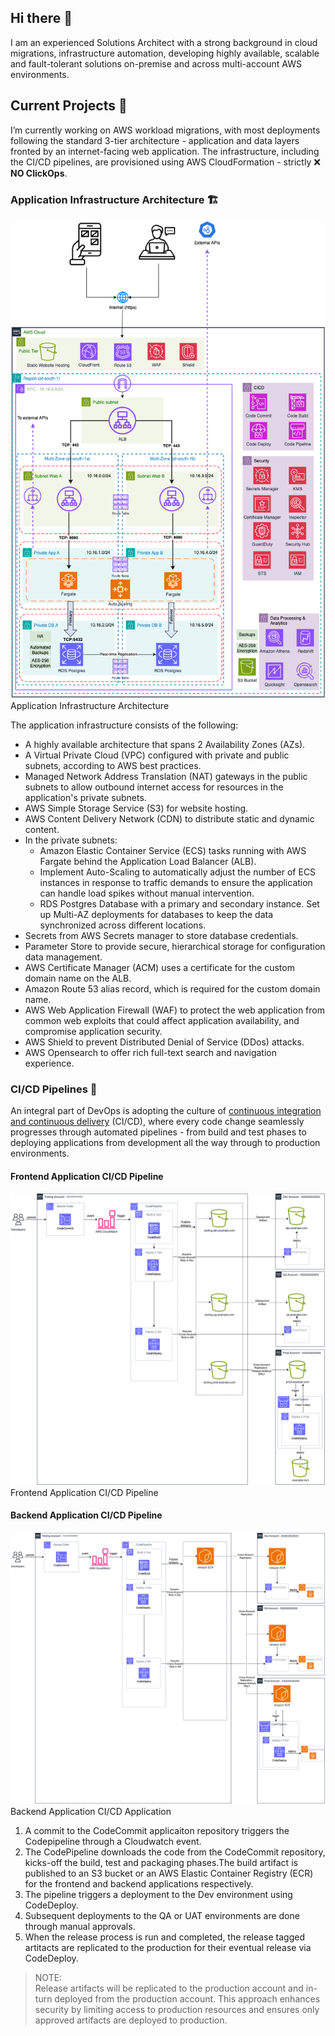 ## Hi there 👋

I am an experienced Solutions Architect with a strong background in cloud migrations, infrastructure automation, developing highly available, scalable and fault-tolerant solutions on-premise and across multi-account AWS environments.

## Current Projects 🔭 
I’m currently working on AWS workload migrations, with most deployments following the standard 3-tier architecture -  application and data layers fronted by an internet-facing web application. The infrastructure, including the CI/CD pipelines, are provisioned using AWS CloudFormation - strictly ❌ **NO ClickOps**.

### Application Infrastructure Architecture 🏗️
![Application Infrastructure Architecture](./images/applicatiion-infrastructure-architecture.png)  
Application Infrastructure Architecture

The application infrastructure consists of the following:
- A highly available architecture that spans 2 Availability Zones (AZs).
- A Virtual Private Cloud (VPC) configured with private and public subnets, according to AWS best practices.
- Managed Network Address Translation (NAT) gateways in the public subnets to allow outbound internet access for resources in the application's private subnets.
- AWS Simple Storage Service (S3) for website hosting.
- AWS Content Delivery Network (CDN) to distribute static and dynamic content.
- In the private subnets:
  * Amazon Elastic Container Service (ECS) tasks running with AWS Fargate behind the Application Load Balancer (ALB).
  * Implement Auto-Scaling to automatically adjust the number of ECS instances in response to traffic demands to ensure the application can handle load spikes without manual intervention.
  * RDS Postgres Database with a primary and secondary instance. Set up Multi-AZ deployments for databases to keep the data synchronized across different locations.
- Secrets from AWS Secrets manager to store database credentials. 
- Parameter Store to provide secure, hierarchical storage for configuration data management.
- AWS Certificate Manager (ACM) uses a certificate for the custom domain name on the ALB.
- Amazon Route 53 alias record, which is required for the custom domain name.
- AWS Web Application Firewall (WAF) to protect the web application from common web exploits that could affect application availability, and compromise application security.
- AWS Shield to prevent Distributed Denial of Service (DDos) attacks.
- AWS Opensearch to offer rich full-text search and navigation experience.

### CI/CD Pipelines 🔁
An integral part of DevOps is adopting the culture of [continuous integration and continuous delivery](https://en.wikipedia.org/wiki/CI/CD) (CI/CD), where every code change seamlessly progresses through automated pipelines - from build and test phases to deploying applications from development all the way through to production environments.

#### Frontend Application CI/CD Pipeline
![Frontend Application CI/CD Pipeline](./images/frontend-application-cicd-pipeline-example.png)  
Frontend Application CI/CD Pipeline

#### Backend Application CI/CD Pipeline
![Backend Application CI/CD Application](./images/backend-application-cicd-pipeline.png)  
Backend Application CI/CD Application

1. A commit to the CodeCommit applicaiton repository triggers the Codepipeline through a Cloudwatch event.  
2. The CodePipeline downloads the code from the CodeCommit repository, kicks-off the build, test and packaging phases.The build artifact is published to an S3 bucket or an AWS Elastic Container Registry (ECR) for the frontend and backend applications respectively.  
3. The pipeline triggers a deployment to the Dev environment using CodeDeploy.  
4. Subsequent deployments to the QA or UAT environments are done through manual approvals.  
5. When the release process is run and completed, the release tagged artitacts are replicated to the production for their eventual release via CodeDeploy.  

> NOTE:  
> Release artifacts will be replicated to the production account and in-turn deployed from the production account. This approach 
> enhances security by limiting access to production resources and ensures only approved artifacts are deployed to
> production.

<!--
**donaldsiziba/donaldsiziba** is a ✨ _special_ ✨ repository because its `README.md` (this file) appears on your GitHub profile.

Here are some ideas to get you started:

- 🔭 I’m currently working on ...
- 🌱 I’m currently learning ...
- 👯 I’m looking to collaborate on ...
- 🤔 I’m looking for help with ...
- 💬 Ask me about ...
- 📫 How to reach me: ...
- 😄 Pronouns: ...
- ⚡ Fun fact: ...
-->
